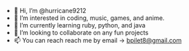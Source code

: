 - 👋 Hi, I’m @hurricane9212
- 👀 I’m interested in coding, music, games, and anime.
- 🌱 I’m currently learning ruby, python, and java
- 💞️ I’m looking to collaborate on any fun projects
- 📫 You can reach reach me by email -> bpilet8@gmail.com

<!---
hurricane9212/hurricane9212 is a ✨ special ✨ repository because its `README.md` (this file) appears on your GitHub profile.
You can click the Preview link to take a look at your changes.
--->
